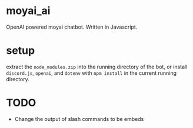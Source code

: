 # moyai_ai
OpenAI powered moyai chatbot. Written in Javascript.

# setup
extract the `node_modules.zip` into the running directory of the bot, or install `discord.js`, `openai`, and `dotenv` with `npm install` in the current running directory.

# TODO
- Change the output of slash commands to be embeds

